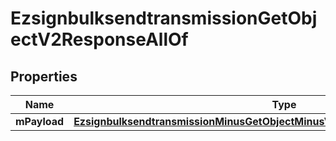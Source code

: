
# EzsignbulksendtransmissionGetObjectV2ResponseAllOf

## Properties
Name | Type | Description | Notes
------------ | ------------- | ------------- | -------------
**mPayload** | [**EzsignbulksendtransmissionMinusGetObjectMinusV2MinusResponseMinusMPayload**](EzsignbulksendtransmissionMinusGetObjectMinusV2MinusResponseMinusMPayload.md) |  | 




